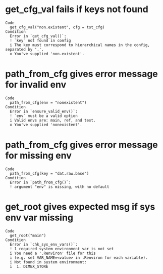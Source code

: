 # get_cfg_val fails if keys not found

    Code
      get_cfg_val("non.existent", cfg = tst_cfg)
    Condition
      Error in `get_cfg_val()`:
      ! `key` not found in config
      i The key must correspond to hierarchical names in the config, separated by '.'.
      x You've supplied 'non.existent'.

# path_from_cfg gives error message for invalid env

    Code
      path_from_cfg(env = "nonexistent")
    Condition
      Error in `ensure_valid_env()`:
      ! `env` must be a valid option
      i Valid envs are: main, ref, and test.
      x You've supplied 'nonexistent'.

# path_from_cfg gives error message for missing env

    Code
      path_from_cfg(key = "dat.raw.base")
    Condition
      Error in `path_from_cfg()`:
      ! argument "env" is missing, with no default

# get_root gives expected msg if sys env var missing

    Code
      get_root("main")
    Condition
      Error in `chk_sys_env_vars()`:
      ! 1 required system environment var is not set
      i You need a '.Renviron' file for this
      i (e.g. set VAR_NAME=<value> in .Renviron for each variable).
      i Not found in system environment:
      i  1. DIMEX_STORE

